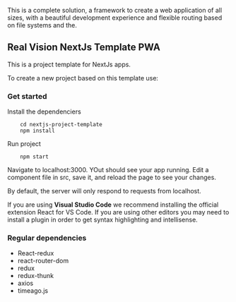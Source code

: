 This is a complete solution, a framework to create a web application of all sizes, with a beautiful development experience and flexible routing based on file systems and the.

## Real Vision NextJs Template PWA

This is a project template for NextJs apps.

To create a new project based on this template use:

### Get started

Install the dependenciers

```
    cd nextjs-project-template
    npm install
```

Run project

```
    npm start
```

Navigate to localhost:3000. YOut should see your app running. Edit a component file in src, save it, and reload the page to see your changes.

By default, the server will only respond to requests from localhost. 

If you are using **Visual Studio Code** we recommend installing the official extension React for VS Code. If you are using other editors you may need to install a plugin in order to get syntax highlighting and intellisense.

### Regular dependencies

- React-redux
- react-router-dom
- redux
- redux-thunk
- axios 
- timeago.js
